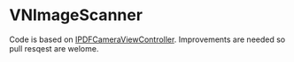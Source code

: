 # VNImageScanner
Code is based on <a href="https://github.com/mmackh/IPDFCameraViewController" >IPDFCameraViewController</a>. Improvements are needed so pull resqest are welome.
